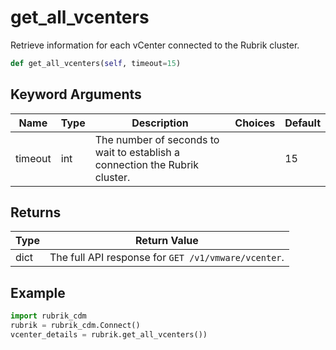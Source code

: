 # get_all_vcenters

Retrieve information for each vCenter connected to the Rubrik cluster.

```py
def get_all_vcenters(self, timeout=15)
```


## Keyword Arguments
| Name    | Type | Description                                                                 | Choices | Default |
|---------|------|-----------------------------------------------------------------------------|---------|---------|
| timeout | int  | The number of seconds to wait to establish a connection the Rubrik cluster. |         | 15      |

## Returns
| Type | Return Value                                        |
|------|-----------------------------------------------------|
| dict | The full API response for `GET /v1/vmware/vcenter`. |

## Example
```py
import rubrik_cdm
rubrik = rubrik_cdm.Connect()
vcenter_details = rubrik.get_all_vcenters())
```